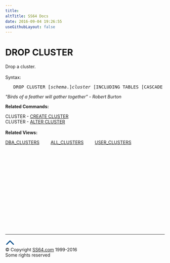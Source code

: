 ```yaml
---
title:
altTitle: SS64 Docs
date: 2016-09-04 19:26:55
useGithubLayout: false
---
```

<!-- #BeginLibraryItem "/Library/head_ora.lbi" --><!-- #EndLibraryItem --><h1>DROP CLUSTER</h1> 
<p>Drop a cluster. <br>
  <br>
  Syntax:</p>
<pre>   DROP CLUSTER [<i>schema</i>.]<i>cluster</i> [INCLUDING TABLES [CASCADE CONSTRAINTS]]
</pre>
<p class="quote"><i>"Birds of a feather will gather together" - Robert Burton</i></p>
<p><b>Related Commands:</b></p>
<p>CLUSTER - <a href="cluster_c.html">CREATE CLUSTER</a><br>
CLUSTER - <a href="cluster_a.html">ALTER CLUSTER</a><br>
<br>
<b>Related Views:</b></p>
<p class="code">  <a href="../orad/DBA_CLUSTERS.html">DBA_CLUSTERS</a>&nbsp;&nbsp;&nbsp;&nbsp;&nbsp;&nbsp;&nbsp;&nbsp;&nbsp;<a href="../orad/ALL_CLUSTERS.html">ALL_CLUSTERS</a>&nbsp;&nbsp;&nbsp;&nbsp;&nbsp;&nbsp;&nbsp;&nbsp;&nbsp;<a href="../orad/USER_CLUSTERS.html">USER_CLUSTERS</a>   </p><!-- #BeginLibraryItem "/Library/foot_ora.lbi" --><p>
<!-- oracle-footer -->
<ins class="adsbygoogle" style="display:inline-block;width:300px;height:250px" data-ad-client="ca-pub-6140977852749469" data-ad-slot="4275490898"></ins>
<script>
(adsbygoogle = window.adsbygoogle || []).push({});
</script></p>
<hr>
<div id="bl" class="footer"><a href="cluster_d.html#"><img src="../images/top.png" width="30" height="22" alt="Back to the Top"></a></div>
<div id="br" class="footer, tagline">© Copyright <a href="http://ss64.com/">SS64.com</a> 1999-2016<br>
Some rights reserved</div><!-- #EndLibraryItem -->


